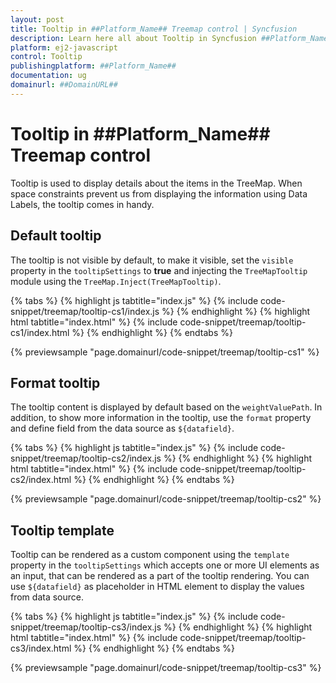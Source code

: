 ```yaml
---
layout: post
title: Tooltip in ##Platform_Name## Treemap control | Syncfusion
description: Learn here all about Tooltip in Syncfusion ##Platform_Name## Treemap control of Syncfusion Essential JS 2 and more.
platform: ej2-javascript
control: Tooltip 
publishingplatform: ##Platform_Name##
documentation: ug
domainurl: ##DomainURL##
---
```


# Tooltip in ##Platform_Name## Treemap control

Tooltip is used to display details about the items in the TreeMap. When space constraints prevent us from displaying the information using Data Labels, the tooltip comes in handy.

## Default tooltip

The tooltip is not visible by default, to make it visible, set the `visible` property in the `tooltipSettings` to **true** and injecting the `TreeMapTooltip` module using the `TreeMap.Inject(TreeMapTooltip)`.

{% tabs %}
{% highlight js tabtitle="index.js" %}
{% include code-snippet/treemap/tooltip-cs1/index.js %}
{% endhighlight %}
{% highlight html tabtitle="index.html" %}
{% include code-snippet/treemap/tooltip-cs1/index.html %}
{% endhighlight %}
{% endtabs %}
        
{% previewsample "page.domainurl/code-snippet/treemap/tooltip-cs1" %}

## Format tooltip

The tooltip content is displayed by default based on the `weightValuePath`. In addition, to show more information in the tooltip, use the `format` property and define field from the data source as `${datafield}`.

{% tabs %}
{% highlight js tabtitle="index.js" %}
{% include code-snippet/treemap/tooltip-cs2/index.js %}
{% endhighlight %}
{% highlight html tabtitle="index.html" %}
{% include code-snippet/treemap/tooltip-cs2/index.html %}
{% endhighlight %}
{% endtabs %}
        
{% previewsample "page.domainurl/code-snippet/treemap/tooltip-cs2" %}

## Tooltip template

Tooltip can be rendered as a custom component using the `template` property in the `tooltipSettings` which accepts one or more UI elements as an input, that can be rendered as a part of the tooltip rendering. You can use `${datafield}` as placeholder in HTML element to display the values from data source.

{% tabs %}
{% highlight js tabtitle="index.js" %}
{% include code-snippet/treemap/tooltip-cs3/index.js %}
{% endhighlight %}
{% highlight html tabtitle="index.html" %}
{% include code-snippet/treemap/tooltip-cs3/index.html %}
{% endhighlight %}
{% endtabs %}
        
{% previewsample "page.domainurl/code-snippet/treemap/tooltip-cs3" %}